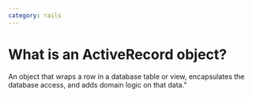 ```yaml
---
category: rails
---
```

# What is an ActiveRecord object?

An object that wraps a row in a database table or view, encapsulates the database access, and adds domain logic on that data."

